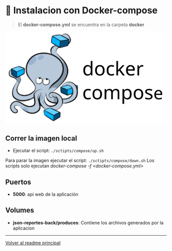 # :whale: Instalacion con Docker-compose

> El **docker-compose.yml** se encuentra en la carpeta **docker**

![alt text](img/docker-compose.svg)

## Correr la imagen local

* Ejecutar el script: `./sctipts/compose/up.sh`

Para parar la imagen ejecutar el script: `./sctipts/compose/down.sh`
Los scripts solo ejecutan *docker-compose -f <docker-compose.yml>*

## Puertos

* **5000**: api web de la aplicación

## Volumes

* **json-reportes-back/produces**: Contiene los archivos generados por la aplicacion

---

[Volver al readme principal](../README.md)
